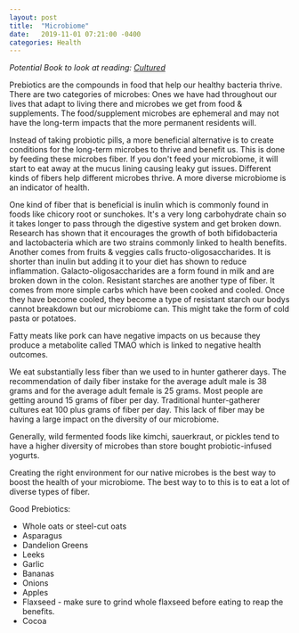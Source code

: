 ```yaml
---
layout: post
title:  "Microbiome"
date:   2019-11-01 07:21:00 -0400
categories: Health
---
```


*Potential Book to look at reading: <a href="https://www.amazon.com/Cultured-Ancient-Foods-Feed-Microbiome/dp/110190528X">Cultured</a>*


Prebiotics are the compounds in food that help our healthy bacteria thrive. There are two categories of microbes: Ones we have had throughout our lives that adapt to living there and microbes we get from food & supplements. The food/supplement microbes are ephemeral and may not have the long-term impacts that the more permanent residents will.

Instead of taking probiotic pills, a more beneficial alternative is to create conditions for the long-term microbes to thrive and benefit us. This is done by feeding these microbes fiber. If you don't feed your microbiome, it will start to eat away at the mucus lining causing leaky gut issues. Different kinds of fibers help different microbes thrive. A more diverse microbiome is an indicator of health.

One kind of fiber that is beneficial is inulin which is commonly found in foods like chicory root or sunchokes. It's a very long carbohydrate chain so it takes longer to pass through the digestive system and get broken down. Research has shown that it encourages the growth of both bifidobacteria and lactobacteria which are two strains commonly linked to health benefits. Another comes from fruits & veggies calls fructo-oligosaccharides. It is shorter than inulin but adding it to your diet has shown to reduce inflammation. Galacto-oligosaccharides are a form found in milk and are broken down in the colon. Resistant starches are another type of fiber. It comes from more simple carbs which have been cooked and cooled. Once they have become cooled, they become a type of resistant starch our bodys cannot breakdown but our microbiome can. This might take the form of cold pasta or potatoes. 

Fatty meats like pork can have negative impacts on us because they produce a metabolite called TMAO which is linked to negative health outcomes.

We eat substantially less fiber than we used to in hunter gatherer days. The recommendation of daily fiber instake for the average adult male is 38 grams and for the average adult female is 25 grams. Most people are getting around 15 grams of fiber per day. Traditional hunter-gatherer cultures eat 100 plus grams of fiber per day. This lack of fiber may be having a large impact on the diversity of our microbiome.

Generally, wild fermented foods like kimchi, sauerkraut, or pickles tend to have a higher diversity of microbes than store bought probiotic-infused yogurts.

Creating the right environment for our native microbes is the best way to boost the health of your microbiome. The best way to to this is to eat a lot of diverse types of fiber. 

Good Prebiotics: 
* Whole oats or steel-cut oats
* Asparagus 
* Dandelion Greens
* Leeks 
* Garlic 
* Bananas 
* Onions
* Apples 
* Flaxseed - make sure to grind whole flaxseed before eating to reap the benefits.
* Cocoa